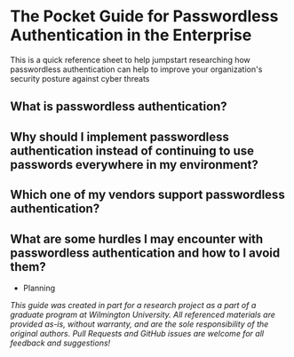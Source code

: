 # The Pocket Guide for Passwordless Authentication in the Enterprise
This is a quick reference sheet to help jumpstart researching how passwordless authentication can help to improve your organization's security posture against cyber threats

## What is passwordless authentication?

## Why should I implement passwordless authentication instead of continuing to use passwords everywhere in my environment?

## Which one of my vendors support passwordless authentication?

## What are some hurdles I may encounter with passwordless authentication and how to I avoid them?
- Planning


*This guide was created in part for a research project as a part of a graduate program at Wilmington University. All referenced materials are provided as-is, without warranty, and are the sole responsibility of the original authors. Pull Requests and GitHub issues are welcome for all feedback and suggestions!*
